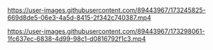 

https://user-images.githubusercontent.com/89443967/173245825-669d8de5-06e3-4a5d-8415-2f342c740387.mp4




https://user-images.githubusercontent.com/89443967/173298061-1fc637ec-6838-4d99-98c1-d0816792f1c3.mp4


